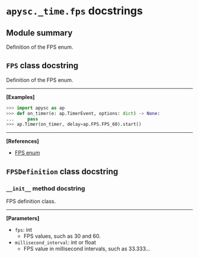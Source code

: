 # `apysc._time.fps` docstrings

## Module summary

Definition of the FPS enum.

## `FPS` class docstring

Definition of the FPS enum.<hr>

**[Examples]**

```py
>>> import apysc as ap
>>> def on_timer(e: ap.TimerEvent, options: dict) -> None:
...     pass
>>> ap.Timer(on_timer, delay=ap.FPS.FPS_60).start()
```

<hr>

**[References]**

- [FPS enum](https://simon-ritchie.github.io/apysc/en/fps.html)

## `FPSDefinition` class docstring

### `__init__` method docstring

FPS definition class.<hr>

**[Parameters]**

- `fps`: int
  - FPS values, such as 30 and 60.
- `millisecond_interval`: int or float
  - FPS value in millisecond intervals, such as 33.333...
